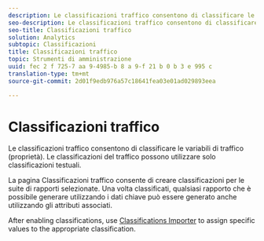 ```yaml
---
description: Le classificazioni traffico consentono di classificare le variabili di traffico (proprietà). Le classificazioni del traffico possono utilizzare solo classificazioni testuali.
seo-description: Le classificazioni traffico consentono di classificare le variabili di traffico (proprietà). Le classificazioni del traffico possono utilizzare solo classificazioni testuali.
seo-title: Classificazioni traffico
solution: Analytics
subtopic: Classificazioni
title: Classificazioni traffico
topic: Strumenti di amministrazione
uuid: fec 2 f 725-7 aa 9-4985-b 8 a 9-f 21 b 0 b 3 e 995 c
translation-type: tm+mt
source-git-commit: 2d01f9edb976a57c18641fea03e01ad029893eea

---
```



# Classificazioni traffico

Le classificazioni traffico consentono di classificare le variabili di traffico (proprietà). Le classificazioni del traffico possono utilizzare solo classificazioni testuali.

La pagina Classificazioni traffico consente di creare classificazioni per le suite di rapporti selezionate. Una volta classificati, qualsiasi rapporto che è possibile generare utilizzando i dati chiave può essere generato anche utilizzando gli attributi associati.

After enabling classifications, use [Classifications Importer](/help/components/c-classifications2/c-classifications-importer/c-working-with-saint.md) to assign specific values to the appropriate classification.
